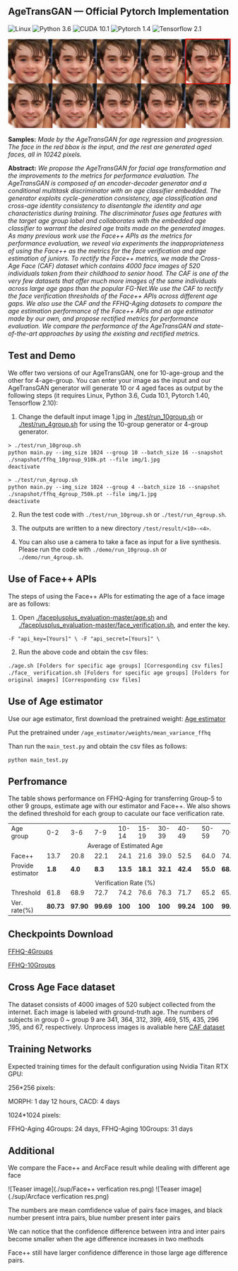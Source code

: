 ## AgeTransGAN &mdash; Official Pytorch Implementation
![Linux](https://img.shields.io/badge/System-Linux-green.svg?style=plastic)
![Python 3.6](https://img.shields.io/badge/python-3.6-green.svg?style=plastic)
![CUDA 10.1](https://img.shields.io/badge/cuda-10.1-green.svg?style=plastic)
![Pytorch 1.4](https://img.shields.io/badge/pytorch-1.40-green.svg?style=plastic)
![Tensorflow 2.1](https://img.shields.io/badge/tensorflow-2.10-green.svg?style=plastic)

![Teaser image](./Sample1.png)

**Samples:** *Made by the AgeTransGAN for age regression and progression. The face in the red bbox is the input, and the rest are generated aged faces, all in 10242 pixels.*

**Abstract:** *We propose the AgeTransGAN for facial age transformation and the improvements to the metrics for performance evaluation. The AgeTransGAN is composed of an encoder-decoder generator and a conditional multitask discriminator with an age classifier embedded. The generator exploits cycle-generation consistency, age classification and cross-age identity consistency to disentangle the identity and age characteristics during training. The discriminator fuses age features with the target age group label and collaborates with the embedded age classifier to warrant the desired age traits made on the generated images. As many previous work use the Face++ APIs as the metrics for performance evaluation, we reveal via experiments the inappropriateness of using the Face++ as the metrics for the face verification and age estimation of juniors. To rectify the Face++ metrics, we made the Cross-Age Face (CAF) dataset which contains 4000 face images of 520 individuals taken from their childhood to senior hood. The CAF is one of the very few datasets that offer much more images of the same individuals across large age gaps than the popular FG-Net.We use the CAF to rectify the face verification thresholds of the Face++ APIs across different age gaps. We also use the CAF and the FFHQ-Aging datasets to compare the age estimation performance of the Face++ APIs and an age estimator made by our own, and propose rectified metrics for performance evaluation. We compare the performance of the AgeTransGAN and state-of-the-art approaches by using the existing and rectified metrics.*



## Test and Demo
We offer two versions of our AgeTransGAN, one for 10-age-group and the other for 4-age-group. You can enter your image as the input and our AgeTransGAN generator will generate 10 or 4 aged faces as output by the following steps (it requires Linux, Python 3.6, Cuda 10.1, Pytorch 1.40, Tensorflow 2.10):

1. Change the default input image 1.jpg in [./test/run_10group.sh](./test/run_10group.sh) or [./test/run_4group.sh](./test/run_4group.sh) for using the 10-group generator or 4-group generator. 
```
> ./test/run_10group.sh
python main.py --img_size 1024 --group 10 --batch_size 16 --snapshot ./snapshot/ffhq_10group_910k.pt --file img/1.jpg
deactivate
```
```
> ./test/run_4group.sh
python main.py --img_size 1024 --group 4 --batch_size 16 --snapshot ./snapshot/ffhq_4group_750k.pt --file img/1.jpg
deactivate
```
2. Run the test code with `./test/run_10group.sh` or `./test/run_4group.sh`.

3. The outputs are written to a new directory  `/test/result/<10>-<4>`.

4. You can also use a camera to take a face as input for a live synthesis. Please run the code with `./demo/run_10group.sh` or `./demo/run_4group.sh`.

## Use of Face++ APIs
The steps of using the Face++ APIs for estimating the age of a face image are as follows:

1. Open [./faceplusplus_evaluation-master/age.sh](./faceplusplus_evaluation-master/age.sh) and [./faceplusplus_evaluation-master/face_verification.sh](./faceplusplus_evaluation-master/face_verification.sh), and enter the key.
```
-F "api_key=[Yours]" \ -F "api_secret=[Yours]" \
```

2. Run the above code and obtain the csv files:
```
./age.sh [Folders for specific age groups] [Corresponding csv files]
./face_ verification.sh [Folders for specific age groups] [Folders for original images] [Corresponding csv files]
```
## Use of Age estimator
Use our age estimator, first download the pretrained weight:
[Age estimator](https://drive.google.com/file/d/1_CIp-diGwfBgc-aRBfRkAZP4QuVmxXmf/view?usp=sharing)

Put the pretrained under  `/age_estimator/weights/mean_variance_ffhq`

Than run the `main_test.py` and obtain the csv files as follows:
```
python main_test.py
```

## Perfromance
The table shows performance on FFHQ-Aging for transferring Group-5 to other 9 groups, estimate age with our estimator and Face++. We also shows the defined threshold for each group to caculate our face verification rate.
<table>
   <tr>
      <td>Age group</td>
      <td>0-2</td>
      <td>3-6</td>
      <td>7-9</td>
      <td>10-14</td>
      <td>15-19</td>
      <td>30-39</td>
      <td>40-49</td>
      <td>50-59</td>
      <td>70+</td>
   </tr>
   <tr>
      <td colspan="10" align="center">Average of Estimated Age</td>
   </tr>
<!--    <tr>
      <td>Raw data</td>
      <td>8.79</td>
      <td>18.03</td>
      <td>24.38</td>
      <td>26.02</td>
      <td>26.46</td>
      <td>40.1</td>
      <td>51.9</td>
      <td>64.65</td>
      <td>74.8</td>
   </tr> -->
   <tr>
      <td>Face++</td>
      <td>13.7</td>
      <td>20.8</td>
      <td>22.1</td>
      <td>24.1</td>
      <td>21.6</td>
      <td>39.0</td>
      <td>52.5</td>
      <td>64.0</td>
      <td>74.3</td>
   </tr>
   <tr>
      <td>Provide estimator</td>
      <td><b>1.8</td>
      <td><b>4.0</td>
      <td><b>8.3</td>
      <td><b>13.5</td>
      <td><b>18.1</td>
      <td><b>32.1</td>
      <td><b>42.4</td>
      <td><b>55.0</td>
      <td><b>68.4</td>
   </tr>
   <tr>
      <td colspan="10" align="center">Verification Rate (%)</td>
   </tr>
   <tr>
      <td>Threshold</td>
      <td>61.8</td>
      <td>68.9</td>
      <td>72.7</td>
      <td>74.2</td>
      <td>76.6</td>
      <td>76.3</td>
      <td>71.7</td>
      <td>65.2</td>
      <td>65.2</td>
   </tr>
   <tr>
      <td>Ver. rate(%)</td>
      <td><b>80.73</td>
      <td><b>97.90</td>
      <td><b>99.69</td>
      <td><b>100</td>
      <td><b>100</td>
      <td><b>100</td>
      <td><b>99.24</td>
      <td><b>100</td>
      <td><b>99.37</td>
   </tr>
</table>


## Checkpoints Download
[FFHQ-4Groups](https://drive.google.com/file/d/1YkibK_42YiumJePqUagZqlYkunKNv8B7/view?usp=sharing)

[FFHQ-10Groups](https://drive.google.com/file/d/1a3GXTGjch9rl-_JRiIfM5cbM1jCPpQHY/view?usp=sharing)

## Cross Age Face dataset
The dataset consists of 4000 images of  520 subject collected from the internet. Each image is labeled with ground-truth age. The numbers of subjects in group 0 ~ group 9 are 341, 364, 312, 399, 469, 515, 435, 296 ,195, and 67, respectively.
Unprocess images is avaliable here
[CAF dataset](https://drive.google.com/file/d/1gqlmBMYTleqtmEXDb-wELha_DZD3VLqi/view?usp=sharing)

## Training Networks
Expected training times for the default configuration using Nvidia Titan RTX GPU:

256*256 pixels:

MORPH: 1 day 12 hours, CACD: 4 days

1024*1024 pixels:

FFHQ-Aging 4Groups: 24 days, FFHQ-Aging 10Groups: 31 days

## Additional
We compare the Face++ and ArcFace result while dealing with different age face

![Teaser image](./sup/Face++ verfication res.png)
![Teaser image](./sup/Arcface verfication res.png)

The numbers are mean comfidence value of pairs face images, and black number present intra pairs, blue number present inter pairs

We can notice that the confidence difference between intra and inter pairs become smaller when the age difference increases in two methods

Face++ still have larger confidence difference in those large age difference pairs.

